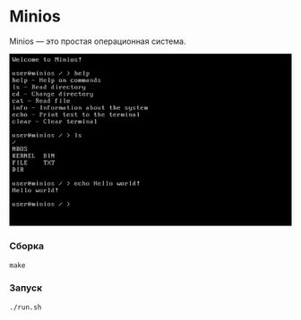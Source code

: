 # Minios
Minios — это простая операционная система.

![Minios](https://github.com/Explorer-art/minios/blob/main/images/minios.png)

### Сборка
```
make
```

### Запуск
```
./run.sh
```